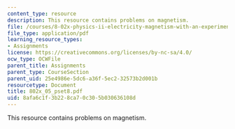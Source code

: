 ```yaml
---
content_type: resource
description: This resource contains problems on magnetism.
file: /courses/8-02x-physics-ii-electricity-magnetism-with-an-experimental-focus-spring-2005/8afa6c1f3b228ca70c305b030636108d_802x_05_pset8.pdf
file_type: application/pdf
learning_resource_types:
- Assignments
license: https://creativecommons.org/licenses/by-nc-sa/4.0/
ocw_type: OCWFile
parent_title: Assignments
parent_type: CourseSection
parent_uid: 25e4986e-5dc6-a36f-5ec2-32573b2d001b
resourcetype: Document
title: 802x_05_pset8.pdf
uid: 8afa6c1f-3b22-8ca7-0c30-5b030636108d
---
```

This resource contains problems on magnetism.